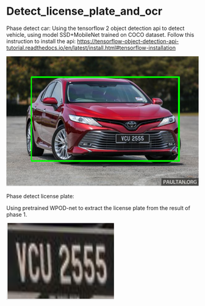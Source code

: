 # Detect_license_plate_and_ocr

Phase detect car:
Using the tensorflow 2 object detection api to detect vehicle, using model SSD+MobileNet trained on COCO dataset. Follow this instruction to install the api: https://tensorflow-object-detection-api-tutorial.readthedocs.io/en/latest/install.html#tensorflow-installation

![alt text](https://github.com/chauthehan/Detect_license_plate_and_ocr/blob/master/demo_images/car.png)

Phase detect license plate:

Using pretrained WPOD-net to extract the license plate from the result of phase 1.

![alt text](https://github.com/chauthehan/Detect_license_plate_and_ocr/blob/master/demo_images/lp.png)
